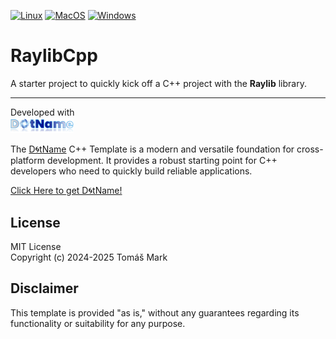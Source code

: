 [![Linux](https://github.com/tomasmark79/RaylibCpp/actions/workflows/linux.yml/badge.svg)](https://github.com/tomasmark79/RaylibCpp/actions/workflows/linux.yml)
[![MacOS](https://github.com/tomasmark79/RaylibCpp/actions/workflows/macos.yml/badge.svg)](https://github.com/tomasmark79/RaylibCpp/actions/workflows/macos.yml)
[![Windows](https://github.com/tomasmark79/RaylibCpp/actions/workflows/windows.yml/badge.svg)](https://github.com/tomasmark79/RaylibCpp/actions/workflows/windows.yml)

# RaylibCpp

A starter project to quickly kick off a C++ project with the **Raylib** library.

---

Developed with  
<img src="assets/logo.png" alt="DotNameCpp Logo" width="20%">

The [D🌀tName](https://github.com/tomasmark79/DotNameCppFree) C++ Template is a modern and versatile foundation for cross-platform development. It provides a robust starting point for C++ developers who need to quickly build reliable applications.

[Click Here to get D🌀tName!](https://github.com/tomasmark79/DotNameCppFree)

## License

MIT License  
Copyright (c) 2024-2025 Tomáš Mark

## Disclaimer

This template is provided "as is," without any guarantees regarding its functionality or suitability for any purpose.